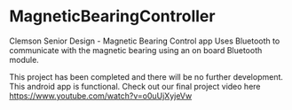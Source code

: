 # MagneticBearingController
Clemson Senior Design - Magnetic Bearing Control app
Uses Bluetooth to communicate with the magnetic bearing using an on board Bluetooth module.

This project has been completed and there will be no further development. This android app is functional.
Check out our final project video here https://www.youtube.com/watch?v=o0uUjXyjeVw
